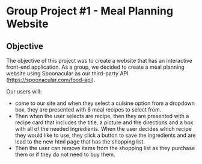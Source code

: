 # Group Project #1 - Meal Planning Website

## Objective
The objective of this project was to create a website that has an interactive front-end application. As a group, we decided to create a meal planning website using Spoonacular as our third-party API (https://spoonacular.com/food-api).

Our users will:
* come to our site and when they select a cuisine option from a dropdown box, they are presented with 8 meal recipes to select from. 
* Then when the user selects are recipe, then they are presented with a recipe card that includes the title, a picture and the directions and a box with all of the needed ingredients. When the user decides which recipe they would like to use, they click a button to save the ingredients and are lead to the new html page that has the shopping list.
* Then the user can remove items from the shopping list as they purchase them or if they do not need to buy them. 
